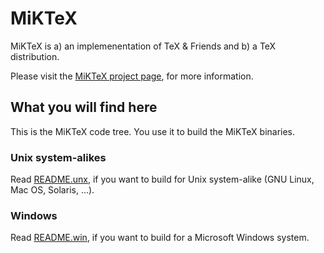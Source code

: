 # MiKTeX

MiKTeX is
a) an implemenentation of TeX & Friends
and b) a TeX distribution.

Please visit the [MiKTeX project page](http://miktex.org), for more information.

## What you will find here

This is the MiKTeX code tree. You use it to build the MiKTeX binaries.

### Unix system-alikes

Read [README.unx](README.unx), if you want to build for Unix system-alike (GNU
Linux, Mac OS, Solaris, ...).

### Windows

Read [README.win](README.win), if you want to build for a Microsoft Windows system.
